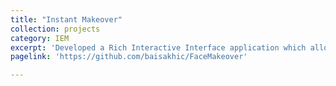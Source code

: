 ```yaml
---
title: "Instant Makeover"
collection: projects
category: IEM
excerpt: 'Developed a Rich Interactive Interface application which allowed users to drag and drop different elements onto an item. In this project, we chose to implement different parts of a face, viz., eyes, hair, lips and nose. Users can mix and match the elements to create different facial structures.'
pagelink: 'https://github.com/baisakhic/FaceMakeover'

---
```


